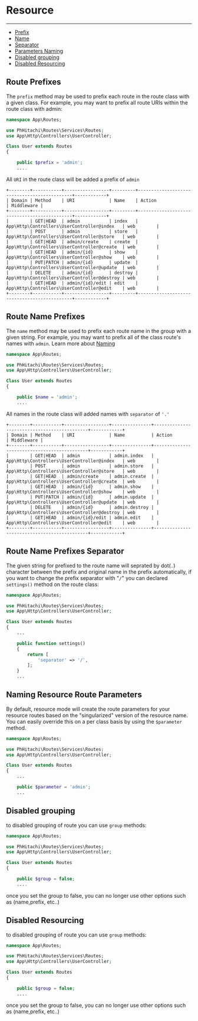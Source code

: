 # Resource

---

- [Prefix](#route-prefixes)
- [Name](#route-name-prefixes)
- [Separator](#route-name-separator)
- [Parameters Naming](#route-name-parameters)
- [Disabled grouping](#disabled-grouping)
- [Disabled Resourcing](#disabled-resourcing)


## Route Prefixes

The `prefix` method may be used to prefix each route in the route class with a given class. For example, you may want to prefix all route URIs within the route class with admin:

```php
namespace App\Routes;

use PhHitachi\Routes\Services\Routes;
use App\Http\Controllers\UserController;

Class User extends Routes
{

	public $prefix = 'admin';
	....
```

All `URI` in the route class will be added a prefix of `admin`

```list
+--------+-----------+-----------------+---------+---------------------------------------------+------------+
| Domain | Method    | URI             | Name    | Action                                      | Middleware |
+--------+-----------+-----------------+---------+---------------------------------------------+------------+
|        | GET|HEAD  | admin           | index   | App\Http\Controllers\UserController@index   | web        |
|        | POST      | admin           | store   | App\Http\Controllers\UserController@store   | web        |
|        | GET|HEAD  | admin/create    | create  | App\Http\Controllers\UserController@create  | web        |
|        | GET|HEAD  | admin/{id}      | show    | App\Http\Controllers\UserController@show    | web        |
|        | PUT|PATCH | admin/{id}      | update  | App\Http\Controllers\UserController@update  | web        |
|        | DELETE    | admin/{id}      | destroy | App\Http\Controllers\UserController@destroy | web        |
|        | GET|HEAD  | admin/{id}/edit | edit    | App\Http\Controllers\UserController@edit    | web        |
+--------+-----------+-----------------+---------+---------------------------------------------+------------+
```

<a name="route-name-prefixes"></a>
## Route Name Prefixes

The `name` method may be used to prefix each route name in the group with a given string. For example, you may want to prefix all of the class route's names with `admin`.  Learn more about [Naming](docs/en/1.0.0/usage/names.md)

```php
namespace App\Routes;

use PhHitachi\Routes\Services\Routes;
use App\Http\Controllers\UserController;

Class User extends Routes
{

	public $name = 'admin';
	....
```

All names in the route class will added names with `separator` of `'.'`
```list
+--------+-----------+-----------------+---------------+---------------------------------------------+------------+
| Domain | Method    | URI             | Name          | Action                                      | Middleware |
+--------+-----------+-----------------+---------------+---------------------------------------------+------------+
|        | GET|HEAD  | admin           | admin.index   | App\Http\Controllers\UserController@index   | web        |
|        | POST      | admin           | admin.store   | App\Http\Controllers\UserController@store   | web        |
|        | GET|HEAD  | admin/create    | admin.create  | App\Http\Controllers\UserController@create  | web        |
|        | GET|HEAD  | admin/{id}      | admin.show    | App\Http\Controllers\UserController@show    | web        |
|        | PUT|PATCH | admin/{id}      | admin.update  | App\Http\Controllers\UserController@update  | web        |
|        | DELETE    | admin/{id}      | admin.destroy | App\Http\Controllers\UserController@destroy | web        |
|        | GET|HEAD  | admin/{id}/edit | admin.edit    | App\Http\Controllers\UserController@edit    | web        |
+--------+-----------+-----------------+---------------+---------------------------------------------+------------+
```
<a name="route-name-separator"></a>
## Route Name Prefixes Separator

The given string for prefixed to the route name will seprated by dot(`.`) character between the prefix and original name in the prefix automatically, if you want to change the prefix separator with "`/`" you can declared `settings()` method on the route class:

```php
namespace App\Routes;

use PhHitachi\Routes\Services\Routes;
use App\Http\Controllers\UserController;

Class User extends Routes
{
	...

	public function settings()
	{
		return [
			'separator' => '/',
		];
	}
	...
```

<a name="route-name-parameters"></a>
## Naming Resource Route Parameters

By default, resource mode will create the route parameters for your resource routes based on the "singularized" version of the resource name. You can easily override this on a per class basis by using the `$parameter` method. 

```php
namespace App\Routes;

use PhHitachi\Routes\Services\Routes;
use App\Http\Controllers\UserController;

Class User extends Routes
{
	...

	public $parameter = 'admin';
	...
```

<a name="group-options"></a>
## Disabled grouping

to disabled grouping of route you can use `group` methods:

```php
namespace App\Routes;

use PhHitachi\Routes\Services\Routes;
use App\Http\Controllers\UserController;

Class User extends Routes
{

    public $group = false;
    ....
```

once you set the group to false, you can no longer use other options such as (name,prefix, etc..)



<a name="disabled-resourcing"></a>
## Disabled Resourcing

to disabled grouping of route you can use `group` methods:

```php
namespace App\Routes;

use PhHitachi\Routes\Services\Routes;
use App\Http\Controllers\UserController;

Class User extends Routes
{

    public $group = false;
    ....
```

once you set the group to false, you can no longer use other options such as (name,prefix, etc..)





